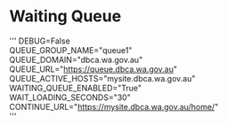 # Waiting Queue

'''
DEBUG=False  
QUEUE_GROUP_NAME="queue1"   
QUEUE_DOMAIN="dbca.wa.gov.au"   
QUEUE_URL="https://queue.dbca.wa.gov.au"   
QUEUE_ACTIVE_HOSTS="mysite.dbca.wa.gov.au"  
WAITING_QUEUE_ENABLED="True"  
WAIT_LOADING_SECONDS="30"   
CONTINUE_URL="https://mysite.dbca.wa.gov.au/home/"  
'''
